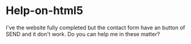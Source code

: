# Help-on-html5
I've the website fully completed but the contact form have an button of SEND and it don't work. Do you can help me in these matter?
